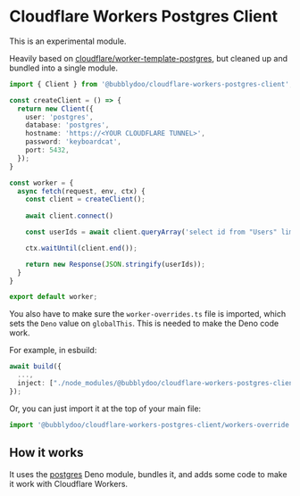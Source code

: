 # Cloudflare Workers Postgres Client

This is an experimental module.

Heavily based on [cloudflare/worker-template-postgres](https://github.com/cloudflare/worker-template-postgres), but cleaned up and bundled into a single module.

```ts
import { Client } from '@bubblydoo/cloudflare-workers-postgres-client';

const createClient = () => {
  return new Client({
    user: 'postgres',
    database: 'postgres',
    hostname: 'https://<YOUR CLOUDFLARE TUNNEL>',
    password: 'keyboardcat',
    port: 5432,
  });
}

const worker = {
  async fetch(request, env, ctx) {
    const client = createClient();
    
    await client.connect()

    const userIds = await client.queryArray('select id from "Users" limit 10');

    ctx.waitUntil(client.end());

    return new Response(JSON.stringify(userIds));
  }
}

export default worker;
```

You also have to make sure the `worker-overrides.ts` file is imported, which sets the `Deno` value on `globalThis`. This is needed to make the Deno code work.

For example, in esbuild:

```ts
await build({
  ...,
  inject: ["./node_modules/@bubblydoo/cloudflare-workers-postgres-client/workers-override.ts"],
});
```

Or, you can just import it at the top of your main file:

```ts
import '@bubblydoo/cloudflare-workers-postgres-client/workers-override';
```

## How it works

It uses the [postgres](https://deno.land/x/postgres@v0.16.1) Deno module, bundles it, and adds some code to make it work with Cloudflare Workers.